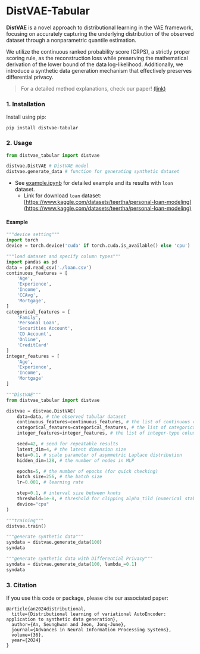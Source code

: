 # DistVAE-Tabular

**DistVAE** is a novel approach to distributional learning in the VAE framework, focusing on accurately capturing the underlying distribution of the observed dataset through a nonparametric quantile estimation.

We utilize the continuous ranked probability score (CRPS), a strictly proper scoring rule, as the reconstruction loss while preserving the mathematical derivation of the lower bound of the data log-likelihood. Additionally, we introduce a synthetic data generation mechanism that effectively preserves differential privacy.

> For a detailed method explanations, check our paper! [(link)](https://openreview.net/pdf?id=GxL6PrmEUw)

### 1. Installation
Install using pip:
```
pip install distvae-tabular
```

### 2. Usage
```python
from distvae_tabular import distvae
```
```python
distvae.DistVAE # DistVAE model
distvae.generate_data # function for generating synthetic dataset
```
- See [example.ipynb](example.ipynb) for detailed example and its results with `loan` dataset.
  - Link for download `loan` dataset: [https://www.kaggle.com/datasets/teertha/personal-loan-modeling](https://www.kaggle.com/datasets/teertha/personal-loan-modeling)

#### Example
```python
"""device setting"""
import torch
device = torch.device('cuda' if torch.cuda.is_available() else 'cpu')

"""load dataset and specify column types"""
import pandas as pd
data = pd.read_csv('./loan.csv')
continuous_features = [
    'Age',
    'Experience',
    'Income',
    'CCAvg',
    'Mortgage',
]
categorical_features = [
    'Family',
    'Personal Loan',
    'Securities Account',
    'CD Account',
    'Online',
    'CreditCard'
]
integer_features = [
    'Age',
    'Experience',
    'Income',
    'Mortgage'
]

"""DistVAE"""
from distvae_tabular import distvae

distvae = distvae.DistVAE(
    data=data, # the observed tabular dataset
    continuous_features=continuous_features, # the list of continuous columns of data
    categorical_features=categorical_features, # the list of categorical columns of data
    integer_features=integer_features, # the list of integer-type columns of data

    seed=42, # seed for repeatable results
    latent_dim=4, # the latent dimension size
    beta=0.1, # scale parameter of asymmetric Laplace distribution
    hidden_dim=128, # the number of nodes in MLP

    epochs=5, # the number of epochs (for quick checking)
    batch_size=256, # the batch size
    lr=0.001, # learning rate

    step=0.1, # interval size between knots
    threshold=1e-8, # threshold for clipping alpha_tild (numerical stability)
    device="cpu"
)

"""training"""
distvae.train()

"""generate synthetic data"""
syndata = distvae.generate_data(100)
syndata

"""generate synthetic data with Differential Privacy"""
syndata = distvae.generate_data(100, lambda_=0.1)
syndata
```

### 3. Citation
If you use this code or package, please cite our associated paper:
```
@article{an2024distributional,
  title={Distributional learning of variational AutoEncoder: application to synthetic data generation},
  author={An, Seunghwan and Jeon, Jong-June},
  journal={Advances in Neural Information Processing Systems},
  volume={36},
  year={2024}
}
```
